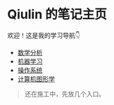 # Qiulin 的笔记主页

欢迎！这是我的学习导航👇

- [数学分析](math/analysis/index.md)
- [机器学习](notes/ai/ml/index.md)
- [操作系统](os/index.md)
- [计算机图形学](graphics/index.md)

> 还在施工中，先放几个入口。

